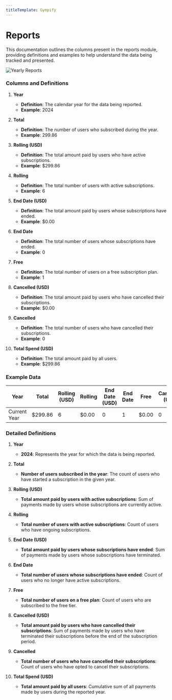 ```yaml
---
titleTemplate: Gympify
---
```


# Reports

This documentation outlines the columns present in the reports module, providing definitions and examples to help understand the data being tracked and presented.

![Yearly Reports](/gympify/reports.jpg)

### Columns and Definitions

1. **Year**
   - **Definition**: The calendar year for the data being reported.
   - **Example**: 2024

2. **Total**
   - **Definition**: The number of users who subscribed during the year.
   - **Example**: 299.86

3. **Rolling (USD)**
   - **Definition**: The total amount paid by users who have active subscriptions.
   - **Example**: $299.86

4. **Rolling**
   - **Definition**: The total number of users with active subscriptions.
   - **Example**: 6

5. **End Date (USD)**
   - **Definition**: The total amount paid by users whose subscriptions have ended.
   - **Example**: $0.00

6. **End Date**
   - **Definition**: The total number of users whose subscriptions have ended.
   - **Example**: 0

7. **Free**
   - **Definition**: The total number of users on a free subscription plan.
   - **Example**: 1

8. **Cancelled (USD)**
   - **Definition**: The total amount paid by users who have cancelled their subscriptions.
   - **Example**: $0.00

9. **Cancelled**
   - **Definition**: The total number of users who have cancelled their subscriptions.
   - **Example**: 0

10. **Total Spend (USD)**
    - **Definition**: The total amount paid by all users.
    - **Example**: $299.86

### Example Data

| Year          | Total | Rolling (USD) | Rolling | End Date (USD) | End Date | Free | Cancelled (USD) | Cancelled | Total Spend (USD) |
|---------------|-------|----------------|---------|----------------|----------|------|-----------------|-----------|-------------------|
| Current Year  | $299.86 | 6            | $0.00   | 0             | 1        | $0.00| 0               | $299.86  |

### Detailed Definitions

1. **Year**
   - **2024**: Represents the year for which the data is being reported.

2. **Total**
   - **Number of users subscribed in the year**: The count of users who have started a subscription in the given year.

3. **Rolling (USD)**
   - **Total amount paid by users with active subscriptions**: Sum of payments made by users whose subscriptions are currently active.

4. **Rolling**
   - **Total number of users with active subscriptions**: Count of users who have ongoing subscriptions.

5. **End Date (USD)**
   - **Total amount paid by users whose subscriptions have ended**: Sum of payments made by users whose subscriptions have terminated.

6. **End Date**
   - **Total number of users whose subscriptions have ended**: Count of users who no longer have active subscriptions.

7. **Free**
   - **Total number of users on a free plan**: Count of users who are subscribed to the free tier.

8. **Cancelled (USD)**
   - **Total amount paid by users who have cancelled their subscriptions**: Sum of payments made by users who have terminated their subscriptions before the end of the subscription period.

9. **Cancelled**
   - **Total number of users who have cancelled their subscriptions**: Count of users who have opted to cancel their subscriptions.

10. **Total Spend (USD)**
    - **Total amount paid by all users**: Cumulative sum of all payments made by users during the reported year.
